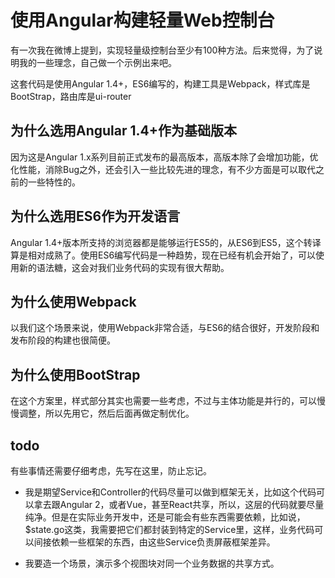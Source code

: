 使用Angular构建轻量Web控制台
====

有一次我在微博上提到，实现轻量级控制台至少有100种方法。后来觉得，为了说明我的一些理念，自己做一个示例出来吧。

这套代码是使用Angular 1.4+，ES6编写的，构建工具是Webpack，样式库是BootStrap，路由库是ui-router

## 为什么选用Angular 1.4+作为基础版本

因为这是Angular 1.x系列目前正式发布的最高版本，高版本除了会增加功能，优化性能，消除Bug之外，还会引入一些比较先进的理念，有不少方面是可以取代之前的一些特性的。

## 为什么选用ES6作为开发语言

Angular 1.4+版本所支持的浏览器都是能够运行ES5的，从ES6到ES5，这个转译算是相对成熟了。使用ES6编写代码是一种趋势，现在已经有机会开始了，可以使用新的语法糖，这会对我们业务代码的实现有很大帮助。

## 为什么使用Webpack

以我们这个场景来说，使用Webpack非常合适，与ES6的结合很好，开发阶段和发布阶段的构建也很简便。

## 为什么使用BootStrap

在这个方案里，样式部分其实也需要一些考虑，不过与主体功能是并行的，可以慢慢调整，所以先用它，然后后面再做定制优化。

## todo

有些事情还需要仔细考虑，先写在这里，防止忘记。

- 我是期望Service和Controller的代码尽量可以做到框架无关，比如这个代码可以拿去跟Angular 2，或者Vue，甚至React共享，所以，这层的代码就要尽量纯净。但是在实际业务开发中，还是可能会有些东西需要依赖，比如说，$state.go这类，我需要把它们都封装到特定的Service里，这样，业务代码可以间接依赖一些框架的东西，由这些Service负责屏蔽框架差异。

- 我要造一个场景，演示多个视图块对同一个业务数据的共享方式。